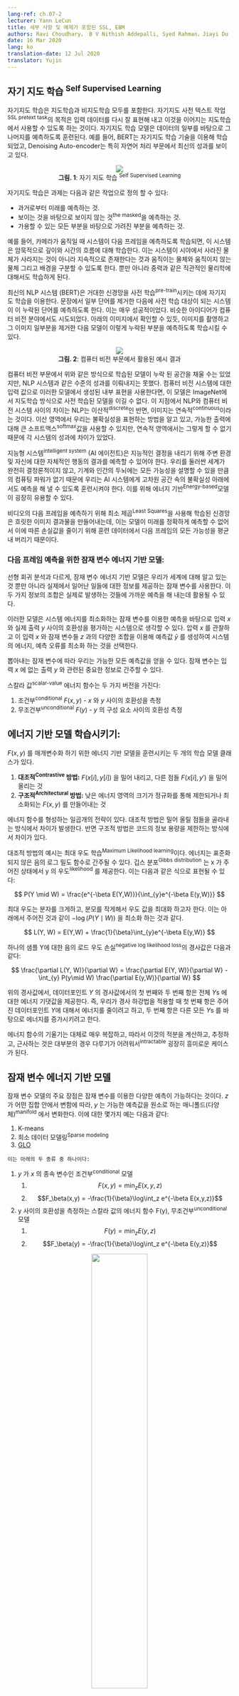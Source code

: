 ```yaml
---
lang-ref: ch.07-2
lecturer: Yann LeCun
title: 세부 사항 및 예제가 포함된 SSL, EBM 
authors: Ravi Choudhary， B V Nithish Addepalli, Syed Rahman，Jiayi Du
date: 16 Mar 2020
lang: ko
translation-date: 12 Jul 2020
translator: Yujin
---
```



<!-- ## Self Supervised Learning

Self Supervised Learning (SSL) encompasses both supervised and unsupervised learning.  The objective of the SSL pretext task is to learn a good representation of the input so that it can subsequently be used for supervised tasks. In SSL, the model is trained to predict one part of the data given other parts of the data. For example, BERT was trained using SSL techniques and the Denoising Auto-encoder has particularly shown state-of-the-art results in Natural Language Processing. -->

## 자기 지도 학습 <sup>Self Supervised Learning</sup>

자기지도 학습은 지도학습과 비지도학습 모두를 포함한다. 자기지도 사전 텍스트 작업<sup>SSL pretext task</sup>의 목적은 입력 데이터를 다시 잘 표현해 내고 이것을 이어지는 지도학습에서 사용할 수 있도록 하는 것이다. 자기지도 학습 모델은 데이터의 일부를 바탕으로 그 나머지를 예측하도록 훈련된다. 예를 들어, BERT는 자기지도 학습 기술을 이용해 학습되었고, Denoising Auto-encoder는 특히 자연어 처리 부문에서 최신의 성과를 보이고 있다. 

<!-- <center>
<img src="{{site.baseurl}}/images/week07/07-2/1_ssl.png"/><br>
<b>Fig. 1</b>: Self Supervised Learning
</center> -->
<center>
<img src="{{site.baseurl}}/images/week07/07-2/1_ssl.png"/><br>
<b>그림. 1</b>: 자기 지도 학습 <sup>Self Supervised Learning</sup>
</center>


<!-- Self Supervised Learning task can be defined as the following:
* Predict the future from the past.
* Predict the masked from the visible.
* Predict any occluded parts from all available parts. -->
자기지도 학습은 과제는 다음과 같은 작업으로 정의 할 수 있다:
* 과거로부터 미래를 예측하는 것.
* 보이는 것을 바탕으로 보이지 않는 것<sup>the masked</sup>을 예측하는 것.
* 가용할 수 있는 모든 부분을 바탕으로 가려진 부분을 예측하는 것.

<!-- For example, if a system is trained to predict the next frame when the camera is moved, the system will implicitly learn about the depth and parallax. This will force the system to learn that objects occluded from its vision do not disappear but continue to exist and the distinction between animate, inanimate objects, and the background. It can also end up learning about intuitive physics like gravity. -->
예를 들어, 카메라가 움직일 때 시스템이 다음 프레임을 예측하도록 학습되면, 이 시스템은 암묵적으로 깊이와 시간의 흐름에 대해 학습한다. 이는 시스템이 시야에서 사라진 물체가 사라지는 것이 아니라 지속적으로 존재한다는 것과 움직이는 물체와 움직이지 않는 물체 그리고 배경을 구분할 수 있도록 한다. 뿐만 아니라 중력과 같은 직관적인 물리학에 대해서도 학습하게 된다. 

<!-- State-of-the-art NLP systems (BERT) pre-train a giant neural network on an SSL task. You remove some of the words from a sentence and make the system predict the missing words. This has been very successful. Similar ideas were also tried out in computer vision realm. As shown in the image below, you can take an image and remove a portion of the image and train the model to predict the missing portion. -->
최신의 NLP 시스템 (BERT)은 거대한 신경망을 사전 학습<sup>pre-train</sup>시키는 데에 자기지도 학습을 이용한다. 문장에서 일부 단어를 제거한 다음에 사전 학습 대상이 되는 시스템이 이 누락된 단어를 예측하도록 한다. 이는 매우 성공적이었다. 비슷한 아이디어가 컴퓨터 비전 분야에서도 시도되었다. 아래의 이미지에서 확인할 수 있듯, 이미지를 촬영하고 그 이미지 일부분을 제거한 다음 모델이 이렇게 누락된 부분을 예측하도록 학습시킬 수 있다.

<!-- <center>
<img src="{{site.baseurl}}/images/week07/07-2/2_cv_eg.png"/><br>
<b>Fig. 2</b>: Corresponding results in computer vision
</center> -->
<center>
<img src="{{site.baseurl}}/images/week07/07-2/2_cv_eg.png"/><br>
<b>그림. 2</b>: 컴퓨터 비전 부문에서 활용된 예시 결과
</center>

<!-- Although the models can fill in the missing space they have not shared the same level of success as NLP systems. If you were to take the internal representations generated by these models, as input to a computer vision system, it is unable to beat a model that was pre-trained in a supervised manner on ImageNet. The difference here is that NLP is discrete whereas images are continous. The difference in success is because in the discrete domain we know how to represent uncertainty, we can use a big softmax over the possible outputs, in the continuous domain we do not. -->
컴퓨터 비전 부문에서 위와 같은 방식으로 학습된 모델이 누락 된 공간을 채울 수는 있었지만, NLP 시스템과 같은 수준의 성과를 이뤄내지는 못했다. 컴퓨터 비전 시스템에 대한 입력 값으로 이러한 모델에서 생성된 내부 표현을 사용한다면, 이 모델은 ImageNet에서 지도학습 방식으로 사전 학습된 모델을 이길 수 없다. 이 지점에서 NLP와 컴퓨터 비전 시스템 사이의 차이는 NLP는 이산적<sup>discrete</sup>인 반면, 이미지는 연속적<sup>continuous</sup>이라는 것이다. 이산 영역에서 우리는 불확실성을 표현하는 방법을 알고 있고, 가능한 출력에 대해 큰 소프트맥스<sup>softmax</sup>값을 사용할 수 있지만, 연속적 영역에서는 그렇게 할 수 없기 때문에 각 시스템의 성과에 차이가 있었다.

<!-- An intelligent system (AI agent) needs to be able to predict the results of its own action on the surroundings and itself to make intelligent decisions. Since the world is not completely deterministic and there is not enough compute power in a machine/human brain to account for every possibility, we need to teach AI systems to predict in the presence of uncertainty in high dimensional spaces. Energy-based models can be extremely useful for this. -->
지능형 시스템<sup>intelligent system</sup> (AI 에이전트)은 지능적인 결정을 내리기 위해 주변 환경 및 자신에 대한 자체적인 행동의 결과를 예측할 수 있어야 한다. 우리를 둘러싼 세계가 완전히 결정론적이지 않고, 기계와 인간의 두뇌에는 모든 가능성을 설명할 수 있을 만큼의 컴퓨팅 파워가 없기 때문에 우리는 AI 시스템에게 고차원 공간 속의 불확실성 아래에서도 예측을 해 낼 수 있도록 훈련시켜야 한다. 이를 위해 에너지 기반<sup>Energy-based</sup>모델이 굉장히 유용할 수 있다.

<!-- A neural network trained using Least Squares to predict the next frame of a video will result in blurry images because the model cannot exactly predict the future so it learns to average out all possibilities of the next frame from the training data to reduce the loss. -->
비디오의 다음 프레임을 예측하기 위해 최소 제곱<sup>Least Squares</sup>을 사용해 학습된 신경망은 흐릿한 이미지 결과물을 만들어내는데, 이는 모델이 미래를 정확하게 예측할 수 없어서 이에 따른 손실값을 줄이기 위해 훈련 데이터에서 다음 프레임의 모든 가능성을 평균내 버리기 때문이다.

<!-- 
### Latent variable energy-based models as a solution to make predictions for next frame: -->
### 다음 프레임 예측을 위한 잠재 변수 에너지 기반 모델:

<!-- Unlike linear regression, Latent variable energy-based models take what we know about the world as well as a latent variable which gives us information about what happened in reality. A combination of those two pieces of information can be used to make a prediction that will be close to what actually occurs. -->
선형 회귀 분석과 다르게, 잠재 변수 에너지 기반 모델은 우리가 세계에 대해 알고 있는 것 뿐만 아니라 실제에서 일어난 일들에 대한 정보를 제공하는 잠재 변수를 사용한다. 이 두 가지 정보의 조합은 실제로 발생하는 것들에 가까운 예측을 해 내는데 활용될 수 있다.

<!-- These models can be thought of as systems that rate compatibility between the input $x$ and actual output $y$ depending on the prediction using the latent variable that minimizes the energy of the system. You observe input $x$ and produce possible predictions $\bar{y}$  for different combinations of input $x$ and latent variables $z$ and choose the one that minimizes the energy, prediction error, of the system. -->
이러한 모델은 시스템 에너지를 최소화하는 잠재 변수를 이용한 예측을 바탕으로 입력 $x$ 와 실제 출력 $y$ 사이의 호환성을 평가하는 시스템으로 생각할 수 있다. 압력 $x$ 를 관찰하고 이 입력 $x$ 와 잠재 변수들 $z$ 과의 다양한 조합을 이용해 예측값 $\bar{y}$ 를 생성하여 시스템의 에너지, 예측 오류를 최소화 하는 것을 선택한다.  

<!-- Depending upon the latent variable we draw, we can end up with all the possible predictions. The latent variable could be thought of as a piece of important information about the output $y$ that is not present in the input $x$. -->
뽑아내는 잠재 변수에 따라 우리는 가능한 모든 예측값을 얻을 수 있다. 잠재 변수는 입력 $x$ 에 없는 출력 $y$ 와 관련된 중요한 정보로 간주할 수 있다. 

<!-- Scalar-valued energy function can take two versions:
1. Conditional $F(x, y)$ - measure the compatibility between $x$ and $y$
2. Unconditional $F(y)$ -  measure the compatibility between the components of $y$ -->
스칼라 값<sup>scalar-value</sup> 에너지 함수는 두 가지 버전을 가진다:
1. 조건부<sup>conditional</sup> $F(x, y)$ - $x$ 와 $y$ 사이의 호환성을 측정
2. 무조건부<sup>unconditional</sup> $F(y)$ - $y$ 의 구성 요소 사이의 호환성 측정

<!-- ## Training an Energy-Based Model: -->
## 에너지 기반 모델 학습시키기:

<!-- There are two classes of learning models to train an Energy-Based Model to parametrize $F(x, y)$.
1. **Contrastive methods:** Push down on $F(x[i], y[i])$, push up on other points $F(x[i], y')$
2. **Architectural Methods:** Build $Fㄴ(x, y)$ so that the volume of low energy regions is limited or minimized through regularization -->
$F(x, y)$ 를 매개변수화 하기 위한 에너지 기반 모델을 훈련시키는 두 개의 학습 모델 클래스가 있다.
1. **대조적<sup>Contrastive</sup> 방법:** $F(x[i], y[i])$ 을 밀어 내리고, 다른 점들 $F(x[i], y')$ 을 밀어 올리는 것
2. **구조적<sup>Architectural</sup> 방법:** 낮은 에너지 영역의 크기가 정규화를 통해 제한되거나 최소화되는 $F(x, y)$ 를 만들어내는 것 

<!-- There are seven strategies to shape the energy function. The contrastive methods differ in the way they pick the points to push up. While the architectural methods differ in the
the way they limit the information capacity of the code. -->
에너지 함수를 형성하는 일곱개의 전략이 있다. 대조적 방법은 밀어 올릴 점들을 골라내는 방식에서 차이가 발생한다. 반면 구조적 방법은 코드의 정보 용량을 제한하는 방식에서 차이가 있다. 

<!-- An example of the contrastive method is Maximum Likelihood learning. The energy can be interpreted as an unnormalized negative log density. Gibbs distribution gives us the likelihood of y given x. It can be formulated as follows: -->
대조적 방법의 예시는 최대 우도 학습<sup>Maximum Likelihood learning</sup>이다. 에너지는 표준화되지 않은 음의 로그 밀도 함수로 간주될 수 있다. 깁스 분포<sup>Gibbs distribution</sup> 는 x 가 주어진 상태에서 y 의 우도<sup>likelihood</sup> 를 제공한다. 이는 다음과 같은 식으로 표현될 수 있다: 

<!-- $$
P(Y \mid W) = \frac{e^{-\beta E(Y,W)}}{\int_{y}e^{-\beta E(y,W)}}
$$ -->
$$
P(Y \mid W) = \frac{e^{-\beta E(Y,W)}}{\int_{y}e^{-\beta E(y,W)}}
$$

<!-- Maximum likelihood tries to make the numerator big and the denominator small to maximize the likelihood. This is equivalent to minimizing $-\log(P(Y \mid W))$ which is given below -->
최대 우도는 분자를 크게하고, 분모를 작게해서 우도 값을 최대화 하고자 한다. 이는 아래에서 주어진 것과 같이 $-\log(P(Y \mid W))$ 을 최소화 하는 것과 같다. 

$$
L(Y, W) = E(Y,W) + \frac{1}{\beta}\int_{y}e^{-\beta E(y,W)}
$$

<!-- Gradient of the negative log likelihoood loss for one sample Y is as follows: -->
하나의 샘플 Y에 대한 음의 로드 우도 손실<sup>negative log likelihood loss</sup>의 경사값은 다음과 같다:

$$
\frac{\partial L(Y, W)}{\partial W} = \frac{\partial E(Y, W)}{\partial W} - \int_{y} P(y\mid W) \frac{\partial E(y,W)}{\partial W}
$$

<!-- In the above gradient, the first term of the gradient at the datapoint $Y$ and the second term of the gradient gives us the expected value of the gradient of the energy overall $Y$s. Hence, when we perform gradient descent the first term tries to reduce energy given to the datapoint $Y$ and the second term tries to increase the energy given to all other $Y$s. -->
위의 경사값에서, 데이터포인트 $Y$ 의 경사값에서의 첫 번째와 두 번째 항은 전체 $Y$s 에 대한 에너지 기댓값을 제공한다. 즉, 우리가 경사 하강법을 적용할 때 첫 번째 항은 주어진 데이터포인트 $Y$에 대해서 에너지를 줄이려고 하고, 두 번째 항은 다른 모든 $Y$s 를 바탕으로 에너지를 증가시키려고 한다. 

<!-- The gradient of the energy function is generally very complex and hence computing, estimating or approximating the integral is a very interesting case as it is intractable in most of the cases. -->
에너지 함수의 기울기는 대체로 매우 복잡하고, 따라서 이것의 적분을 계산하고, 추정하고, 근사하는 것은 대부분의 경우 다루기가 어려워서<sup>intractable</sup> 굉장히 흥미로운 케이스가 된다.  



<!-- ## Latent Variable Energy-Based Model -->
## 잠재 변수 에너지 기반 모델

<!-- 
The main advantage of Latent variable models is that they allow multiple predictions through the latent variable. As $z$ over a set, $y$ varies over the manifold of possible predictions. Some examples include:
1. K-means
2. Sparse modeling
3. [GLO](https://arxiv.org/abs/1707.05776) -->
잠재 변수 모델의 주요 장점은 잠재 변수를 이용한 다양한 예측이 가능하다는 것이다. $z$ 가 어떤 집합 안에서 변함에 따라, $y$ 는 가능한 예측값을 원소로 하는 매니폴드(다양체)<sup>manifold</sup> 에서 변화한다. 이에 대한 몇가지 예는 다음과 같다:
1. K-means
2. 희소 데이터 모델링<sup>Sparse modeling</sup>
3. [GLO](https://arxiv.org/abs/1707.05776)

<!-- These can be of two types:
1. Conditional models where $y$ depends on $x$
    1. $$F(x,y) = \text{min}_{z} E(x,y,z)$$
    2. $$F_\beta(x,y) = -\frac{1}{\beta}\log\int_z e^{-\beta E(x,y,z)}$$
2. Unconditional models that have scalar-valued energy function, F(y) that measures the compatibility between the components of y
    1. $$F(y) = \text{min}_{z} E(y,z)$$
    2. $$F_\beta(y) = -\frac{1}{\beta}\log\int_z e^{-\beta E(y,z)}$$ -->
    이는 아래의 두 종류 중 하나이다:
1.  $y$ 가 $x$ 의 종속 변수인 조건부<sup>conditional</sup> 모델 
    1. $$F(x,y) = \text{min}_{z} E(x,y,z)$$
    2. $$F_\beta(x,y) = -\frac{1}{\beta}\log\int_z e^{-\beta E(x,y,z)}$$
2.  y 사이의 호환성을 측정하는 스칼라 값의 에너지 함수 F(y), 무조건부<sup>unconditional</sup> 모델
    1. $$F(y) = \text{min}_{z} E(y,z)$$
    2. $$F_\beta(y) = -\frac{1}{\beta}\log\int_z e^{-\beta E(y,z)}$$

<!-- <center>
<img src="{{site.baseurl}}/images/week07/07-2/3_lv_ebm.png" width="50%"/><br>
<b>Fig. 3</b>: Latent Variable EBM
</center> -->
<center>
<img src="{{site.baseurl}}/images/week07/07-2/3_lv_ebm.png" width="50%"/><br>
<b>그림. 3</b>: 잠재 변수 EBM
</center>

<!-- ## Latent Variable EBM example: K-means -->
## 잠재 변수 EBM 예시: K-means

<!-- K-means is a simple clustering algorithm that can also be considered as an energy-based model where we are trying to model the distribution over $y$. The energy function is $E(y,z) = \Vert y-Wz \Vert^2$ where $z$ is a $1$-hot vector. -->
K-means는 간단한 클러스터링 알고리즘으로써 $y$ 의 분포르 모델링 하려 하는 에너지 기반 모델로도 간주될 수 있다. 에너지 함수는  $z$ 가 원-핫<sup>one-hot</sup> 벡터인 $E(y,z) = \Vert y-Wz \Vert^2$ 이다. 

<!-- <center>
<img src="{{site.baseurl}}/images/week07/07-2/4_kmeans.png" width="50%"/><br>
<b>Fig. 4</b>: K-means example
</center> -->
<center>
<img src="{{site.baseurl}}/images/week07/07-2/4_kmeans.png" width="50%"/><br>
<b>그림. 4</b>: K-means 예시
</center>

<!-- Given a value of $y$ and $k$, we can do inference by figuring out which of the $k$ possible columns of $W$ minimizes the reconstruction error or energy function. To train the algorithm, we can adopt an approach where we can find $z$ to choose the column of $W$ closest to $y$ and then try to get even closer by taking a gradient step and repeat the process. However, coordinate gradient descent actually works better and faster. -->
 $y$ 와 $k$ 값이 주어지면, $W$ 의 어떤 $k$ 개 가능한 열<sup>columns</sup> 들이 재구성<sup>reconstruction</sup> 오류 혹은 에너지 함수를 최소화 하는지 파악하여 추론할 수 있다. 알고리즘 훈련을 위해서, $z$ 를 찾아서 $y$ 와 가장 가까운 $W$ 의 열을 선택하고 여기서 경사하강법<sup>GD</sup>을 수행하고 이 과정을 반복하여 목표하는 최솟값으로 더 가까이 접근하는 방식을 채택할 수 있다. 그러나, 좌표<sup>coordinate</sup> 경사 하강법은 실제로 더 빠르고 효과적으로 작동한다.

<!-- 
In the plot below we can see the data points along the pink spiral. The black blobs surrounding this line corresponds to quadratic wells around each of the prototypes of W. -->
아래의 그림에서 분홍색 나선 주변의 데이터 포인트를 관찰할 수 있다. 이 선을 둘러싼 검은 얼룩 자국은 W에 따른 각 프로토타입 모델 주변의 quadratic wells에 해당한다.  

<!-- <center>
<img src="{{site.baseurl}}/images/week07/07-2/5_spiral.png" width="50%"/><br>
<b>Fig. 5</b>: Spiral plot
</center> -->
<center>
<img src="{{site.baseurl}}/images/week07/07-2/5_spiral.png" width="50%"/><br>
<b>그림. 5</b>: 나선형 그림
</center>

<!-- Once, we learn the energy function, we can begin to address questions like:
1. Given a point $y_1$, can we predict $y_2$?
2. Given $y$, can we find the closest point on the data manifold? -->
에너지 함수에 대해 알게되면, 다음과 같은 질문에 대해 답을 할 수 있게된다:
1. $y_1$ 의 점이 주어졌을 때, $y_2$ 를 예측해 낼 수 있는가?
2. $y$ 가 주어졌을 때, 이 데이터 매니폴드<sup>manifold</sup> 와 가장 가까운 점을 찾아낼 수 있는가? 

<!-- K-means belongs to architectural methods (as opposed to contrastive methods). Hence we do not push up the energy anywhere, all we do is push the energy down in certain regions. One disadvantage is that once the value of $k$ has been decided, there can only be $k$ points that have $0$ energy, and every other point will have higher energy that grows quadratically as we move away from them. -->
K-means 는  (대조적 방법과 반대인) 구조적 방법에 속한다. 따라서 우리는 에너지를 아무데나 밀어 올리지 않고, 특정 지역의 에너지를 낮춘다. 한 가지 단점은 $k$ 의 값이 결정되면, 에너지 값이 $0$ 인 데이터 포인트가 단 $k$ 로 한정된다는 것과, 다른 모든 포인트의 에너지 값은 그 데이터 포인트에서 멀어질수록 이차적으로<sup>quadratically</sup> 증가하는 높은 값을 갖는다는 점이다.  

<!-- ## Contrastive Methods -->
## 대조적 방법

<!-- According to Dr Yann LeCun, everyone will be using architectural methods at some point, but at this moment, it is contrastive methods that work for images. Consider the figure below which shows us some data points and contours of the energy surface. Ideally, we want the energy surface to have the lowest energy on the data manifold. Hence what we would like to do is lower the energy (i.e. the value of F(x,y))around the training example, but this alone may not be enough. Hence we also raise it for the $y$'s in the region that should have high energy but has low energy. -->
얀 르쿤 박사에 따르면 모든 사람이 언젠가는 구조적 방법을 사용할 것이지만, 현 시점에서는 이미지 데이터에 대해 잘 동작하는 것은 대조적 방법이다. 에너지 표면의 윤곽<sup>contours</sup>과 데이터 포인트들을 보여주는 아래 그림을 참고하자. 이상적으로, 우리는 에너지 표현이 데이터 매니폴드 위에서 최소의 에너지를 갖기를 바란다. 따라서 에너지 훈련 예제 주변의 에너지 값 (즉, F(x,y)의 값) 을 낮추려고 하지만 , 이것 만으로는 충분하지 않을 수 있다. 따라서 높은 에너지값을 가져야 하는데 낮은 에너지값을 가지고 있는 부분의 $y$ 값을 올린다. 

<!-- <center>
<img src="{{site.baseurl}}/images/week07/07-2/6_contrastive_1.png" width="50%"/><br>
<b>Fig. 6</b>: Contrastive methods
</center> -->
<center>
<img src="{{site.baseurl}}/images/week07/07-2/6_contrastive_1.png" width="50%"/><br>
<b>그림. 6</b>: 대조적 방법
</center>

<!-- There are several ways to find these candidates $y$'s that we want to raise energy for. Some examples are:
1. Denoising Autoencoder
2. Contrastive Divergence
3. Monte Carlo
4. Markov Chain Monte Carlo
5. Hamiltonian Monte Carlo -->
우리가 에너지 값을 높이고자 하는 $y$ 후보들을 찾는 몇 가지 방법이 있다. 이 방법의 몇 가지 예시는 다음과 같다:
1. Denoising Autoencoder<sup>디노이징 오토인코더</sup>
2. Contrastive Divergence<sup>대조 발산</sup>
3. 몬테 카를로<sup>Monte Carlo</sup>
4. 마르코프 체인 몬테 카를로<sup>Markov Chain Monte Carlo</sup>
5. 해밀토니안 몬테 카를로<sup>Hamiltonian Monte Carlo</sup>

<!-- We will briefly discuss Denoising Autoencoders and Contrastive Divergence. -->
Denoising Autoencoders와 Constrasive Divergence에 대해 간단히 설명하겠다. 

<!-- ### Denoising Autoencoder (DAE) -->
### Denoising Autoencoder (DAE) 

<!-- One way of finding $y$'s to increase energy for it by randomly perturbing the training example as shown by the green arrows in the plot below. -->
$y$ 를 찾는 방법 중의 하나는 아래의 그림에서 녹색 화살표로 표시된 것과 같이 훈련 예제 무작위로 교란시켜 에너지를 높이는 것이다.  

<!-- <center>
<img src="{{site.baseurl}}/images/week07/07-2/7_contrastive_2.png" width="50%"/><br>
<b>Fig. 7</b>: Topographic map
</center> -->
<center>
<img src="{{site.baseurl}}/images/week07/07-2/7_contrastive_2.png" width="50%"/><br>
<b>그림. 7</b>: 지형도<sup>Topographic map</sup>
</center>
<!-- 
Once we have a corrupted data point, we can push the energy up here. If we do this sufficiently many times for all the data points, the energy sample will curl up around the training examples. The following plot illustrates how training is done. -->
데이터 포인트가 손상되면<sup>corrupted</sup>, 에너지를 여기로 올릴 수 있다. 이러한 작업을 모든 데이터 포인트에 대해서 충분히 많은 횟수로 실행하면, 에너지 샘플이 훈련 예제를 중심으로 모인다. 이어지는 그림은 이 훈련이 어떻게 이뤄지는지 보여준다. 

<!-- <center>
<img src="{{site.baseurl}}/images/week07/07-2/8_training.png" width="50%"/><br>
<b>Fig. 8</b>: Training
</center> -->
<center>
<img src="{{site.baseurl}}/images/week07/07-2/8_training.png" width="50%"/><br>
<b>그림. 8</b>: 훈련 과정
</center>

<!-- Steps for training:
1. Take a point $y$ and corrupt it
2. Train the Encoder and Decoder to reconstruct the original data point from this corrupted data point -->
훈련 단계:
1. $y$ 점을 하나 잡고 이것을 손상시킴
2. 이렇게 손상된 데이터 포인트에서 원본 데이터를 재구성해 낼 수 있도록 인코더<sup>Encoder</sup>와 디코더<sup>Decoder</sup>를 훈련시킴
<!-- 
If the DAE is properly trained, the energy grows quadratically as we move away from the data manifold. -->
만일 DAE 이 올바르게 훈련 되면, 데이터 매니폴드에서 멀어짐에 따라 에너지 값이 2차적으로<sup>quadraticallly</sup> 증가한다.  
The following plot illustrates how we use the DAE.

<!-- <center>
<img src="{{site.baseurl}}/images/week07/07-2/9_dae_use.png" width="50%"/><br>
<b>Fig. 9</b>: How DAE is used
</center> -->
<center>
<img src="{{site.baseurl}}/images/week07/07-2/9_dae_use.png" width="50%"/><br>
<b>그림. 9</b>: DAE가 이용되는 방식
</center>


### BERT
<!-- 
BERT is trained similarly, except that the space is discrete as we are dealing with text. The corruption technique consists of masking some of the words and the reconstuction step consists of trying to predict these. Hence, this is also called a masked autoencoder. -->
BERT 는 텍스트를 이산적인 공간에서 처리하였다는 점을 제외하면 비슷한 방식으로 훈련되었다. 손상 기법<sup>the corruption technique</sup>은 일부 단어를 가리고<sup>masking</sup> 재구성 단계에서 이를 예측하는 방식으로 구성된다. 따라서 이는 masked autoencoder<sup>마스킹된 오코인코더</sup>라고도 부른다. 

<!-- ### Contrastive Divergence -->
### Contrastive Divergence

<!-- Contrastive Divergence presents us with a smarter way to find the $y$ point that we want to push up the energy for. We can give a random kick to our training point and then move down the energy function using gradient descent. At the end of the trajectory, we push up the energy for the point we land on. This is illustrated in the plot below using the green line. -->
Contrastive Divergence 는 우리가 에너지를 끌어올리고자 하는 $y$ 를 더 똑똑하게 찾는 방법을 제시한다. 훈련 지점에 임의의 킥<sup>kick</sup>을 주고 경사 하강법을 이용해 에너지 함수를 낮춘다. 궤도의 끝에서, 우리가 착지하는 지점의 에너지 값을 증가시킨다. 이 과정은 아래의 그림에서 녹색 선을 통해 표현된다.  

<!-- <center>
<img src="{{site.baseurl}}/images/week07/07-2/10_contrastive_div.png" width="50%"/><br>
<b>Fig. 10</b>: Contrastive Divergence
</center> -->
<center>
<img src="{{site.baseurl}}/images/week07/07-2/10_contrastive_div.png" width="50%"/><br>
<b>그림. 10</b>: Contrastive Divergence
</center>